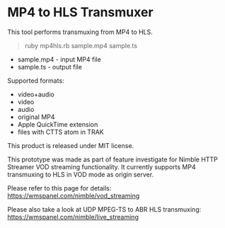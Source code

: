 MP4 to HLS Transmuxer
==================

This tool performs transmuxing from MP4 to HLS.

> ruby mp4hls.rb sample.mp4 sample.ts

- sample.mp4 - input MP4 file
- sample.ts - output file

Supported formats:
- video+audio
- video
- audio
- original MP4
- Apple QuickTime extension
- files with CTTS atom in TRAK

This product is released under MIT license.

This prototype was made as part of feature investigate for Nimble HTTP Streamer VOD streaming functionality.
It currently supports MP4 transmuxing to HLS in VOD mode as origin server.

Please refer to this page for details: https://wmspanel.com/nimble/vod_streaming

Please also take a look at UDP MPEG-TS to ABR HLS transmuxing: https://wmspanel.com/nimble/live_streaming
